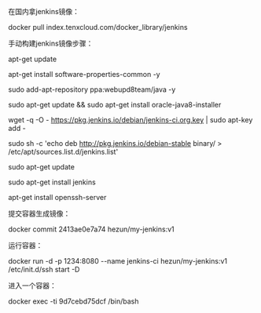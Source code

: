 在国内拿jenkins镜像：

docker pull index.tenxcloud.com/docker_library/jenkins

手动构建jenkins镜像步骤：

apt-get update

apt-get install software-properties-common -y

sudo add-apt-repository ppa:webupd8team/java -y

sudo apt-get update && sudo apt-get install oracle-java8-installer

wget -q -O - https://pkg.jenkins.io/debian/jenkins-ci.org.key | sudo apt-key add -

sudo sh -c 'echo deb http://pkg.jenkins.io/debian-stable binary/ > /etc/apt/sources.list.d/jenkins.list'

sudo apt-get update

sudo apt-get install jenkins

apt-get install openssh-server

提交容器生成镜像：

docker commit 2413ae0e7a74 hezun/my-jenkins:v1

运行容器：

docker run -d -p 1234:8080 --name jenkins-ci hezun/my-jenkins:v1 /etc/init.d/ssh start -D

进入一个容器：

docker exec -ti 9d7cebd75dcf /bin/bash
